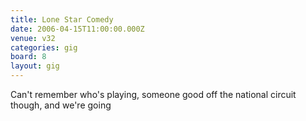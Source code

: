 ```yaml
---
title: Lone Star Comedy
date: 2006-04-15T11:00:00.000Z
venue: v32
categories: gig
board: 8
layout: gig
---
```

Can't remember who's playing, someone good off the national circuit though, and we're going